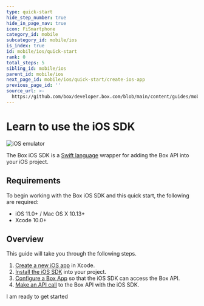 ```yaml
---
type: quick-start
hide_step_number: true
hide_in_page_nav: true
icon: FiSmartphone
category_id: mobile
subcategory_id: mobile/ios
is_index: true
id: mobile/ios/quick-start
rank: 0
total_steps: 5
sibling_id: mobile/ios
parent_id: mobile/ios
next_page_id: mobile/ios/quick-start/create-ios-app
previous_page_id: ''
source_url: >-
  https://github.com/box/developer.box.com/blob/main/content/guides/mobile/ios/quick-start/0-index.md
---
```

# Learn to use the iOS SDK

<ImageFrame center>

![iOS emulator](./xcode-code-snippet.png)

</ImageFrame>

The Box iOS SDK is a [Swift language](https://developer.apple.com/swift/)
wrapper for adding the Box API into your iOS project.

## Requirements

To begin working with the Box iOS SDK and this quick start, the following are
required:

* iOS 11.0+ / Mac OS X 10.13+
* Xcode 10.0+

## Overview

This guide will take you through the following steps.

1. [Create a new iOS app](g://mobile/ios/quick-start/create-ios-app) in Xcode.
2. [Install the iOS SDK](g://mobile/ios/quick-start/install-ios-sdk) into your project.
3. [Configure a Box App](g://mobile/ios/quick-start/configure-box-app) so that the iOS SDK can access the Box API.
4. [Make an API call](g://mobile/ios/quick-start/make-api-call) to the Box API with the iOS SDK.

<Next>

I am ready to get started

</Next>